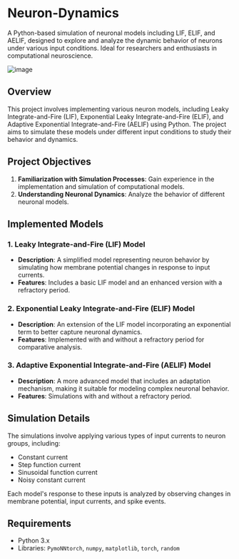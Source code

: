 # Neuron-Dynamics
A Python-based simulation of neuronal models including LIF, ELIF, and AELIF, designed to explore and analyze the dynamic behavior of neurons under various input conditions. Ideal for researchers and enthusiasts in computational neuroscience.

 ![image](https://github.com/user-attachments/assets/2945cac3-d0df-40a0-8c39-f45dc38920a6)

## Overview
This project involves implementing various neuron models, including Leaky Integrate-and-Fire (LIF), Exponential Leaky Integrate-and-Fire (ELIF), and Adaptive Exponential Integrate-and-Fire (AELIF) using Python. The project aims to simulate these models under different input conditions to study their behavior and dynamics.

## Project Objectives
1. **Familiarization with Simulation Processes**: Gain experience in the implementation and simulation of computational models.
2. **Understanding Neuronal Dynamics**: Analyze the behavior of different neuronal models.

## Implemented Models
### 1. Leaky Integrate-and-Fire (LIF) Model
- **Description**: A simplified model representing neuron behavior by simulating how membrane potential changes in response to input currents.
- **Features**: Includes a basic LIF model and an enhanced version with a refractory period.

### 2. Exponential Leaky Integrate-and-Fire (ELIF) Model
- **Description**: An extension of the LIF model incorporating an exponential term to better capture neuronal dynamics.
- **Features**: Implemented with and without a refractory period for comparative analysis.

### 3. Adaptive Exponential Integrate-and-Fire (AELIF) Model
- **Description**: A more advanced model that includes an adaptation mechanism, making it suitable for modeling complex neuronal behavior.
- **Features**: Simulations with and without a refractory period.

## Simulation Details
The simulations involve applying various types of input currents to neuron groups, including:
- Constant current
- Step function current
- Sinusoidal function current
- Noisy constant current

Each model's response to these inputs is analyzed by observing changes in membrane potential, input currents, and spike events.

## Requirements
- Python 3.x
- Libraries: `PymoNNtorch`, `numpy`, `matplotlib`, `torch`, `random`
